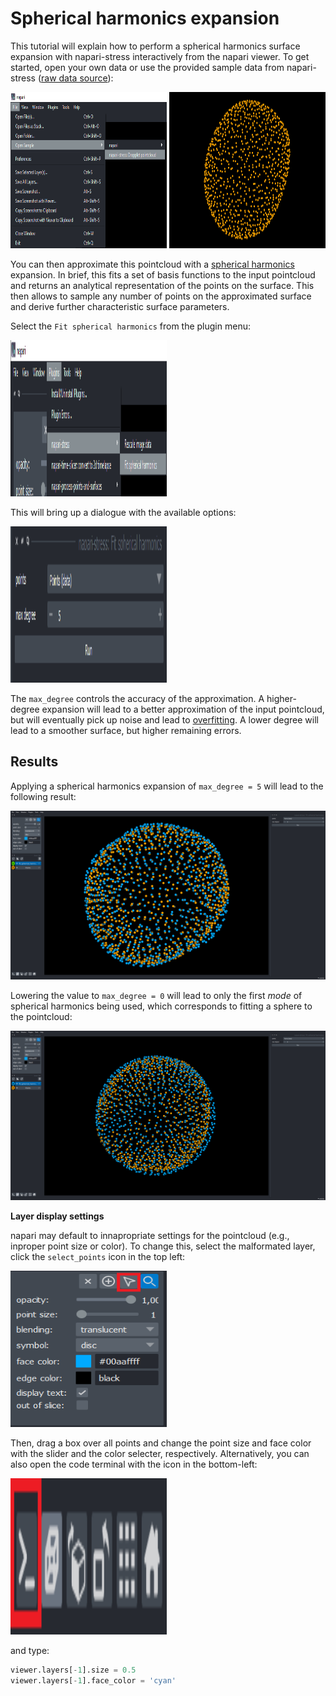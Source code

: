 # Spherical harmonics expansion

This tutorial will explain how to perform a spherical harmonics surface expansion with napari-stress interactively from the napari viewer. To get started, open your own data or use the provided sample data from napari-stress ([raw data source](https://github.com/campaslab/STRESS)):

<img src="../../imgs/viewer_screenshots/open_sample_droplet.png" width="250" height="250"> <img src="../../imgs/viewer_screenshots/open_sample_droplet1.png" width="250" height="250">

You can then approximate this pointcloud with a [spherical harmonics](https://en.wikipedia.org/wiki/Spherical_harmonics) expansion. In brief, this fits a set of basis functions to the input pointcloud and returns an analytical representation of the points on the surface. This then allows to sample any number of points on the approximated surface and derive further characteristic surface parameters.

Select the `Fit spherical harmonics` from the plugin menu:

<img src="../../imgs/viewer_screenshots/fit_spherical_harmonics.png" width="250" height="250">

This will bring up a dialogue with the available options:

<img src="../../imgs/viewer_screenshots/fit_spherical_harmonics1.png" width="250" height="250">

The `max_degree` controls the accuracy of the approximation. A higher-degree expansion will lead to a better approximation of the input pointcloud, but will eventually pick up noise and lead to [overfitting](https://en.wikipedia.org/wiki/Overfitting). A lower degree will lead to a smoother surface, but higher remaining errors.

## Results

Applying a spherical harmonics expansion of `max_degree = 5` will lead to the following result:

<img src="../../imgs/viewer_screenshots/fit_spherical_harmonics2.png">

Lowering the value to `max_degree = 0` will lead to only the first *mode* of spherical harmonics being used, which corresponds to fitting a sphere to the pointcloud:

<img src="../../imgs/viewer_screenshots/fit_spherical_harmonics3.png">

**Layer display settings**

napari may default to innapropriate settings for the pointcloud (e.g., inproper point size or color). To change this, select the malformated layer, click the `select_points` icon in the top left:

<img src="../../imgs/viewer_screenshots/change_layer_settings.png" width="250" height="250">

Then, drag a box over all points and change the point size and face color with the slider and the color selecter, respectively. Alternatively, you can also open the code terminal with the icon in the bottom-left:

<img src="../../imgs/viewer_screenshots/open_terminal.png" width="250" height="250">

and type:

```Python
viewer.layers[-1].size = 0.5
viewer.layers[-1].face_color = 'cyan'
```
